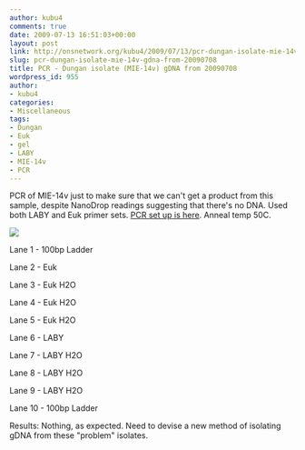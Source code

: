 ```yaml
---
author: kubu4
comments: true
date: 2009-07-13 16:51:03+00:00
layout: post
link: http://onsnetwork.org/kubu4/2009/07/13/pcr-dungan-isolate-mie-14v-gdna-from-20090708/
slug: pcr-dungan-isolate-mie-14v-gdna-from-20090708
title: PCR - Dungan isolate (MIE-14v) gDNA from 20090708
wordpress_id: 955
author:
- kubu4
categories:
- Miscellaneous
tags:
- Dungan
- Euk
- gel
- LABY
- MIE-14v
- PCR
---
```


PCR of MIE-14v just to make sure that we can't get a product from this sample, despite NanoDrop readings suggesting that there's no DNA. Used both LABY and Euk primer sets. [PCR set up is here](http://eagle.fish.washington.edu/Arabidopsis/Notebook%20Workup%20Files/20090713-02.jpg). Anneal temp 50C.

![](http://eagle.fish.washington.edu/Arabidopsis/20090714.JPG)

Lane 1 - 100bp Ladder

Lane 2 - Euk

Lane 3 - Euk H2O

Lane 4 - Euk H2O

Lane 5 - Euk H2O

Lane 6 - LABY

Lane 7 - LABY H2O

Lane 8 - LABY H2O

Lane 9 - LABY H2O

Lane 10 - 100bp Ladder

Results: Nothing, as expected. Need to devise a new method of isolating gDNA from these "problem" isolates.

